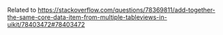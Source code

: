 Related to https://stackoverflow.com/questions/78369811/add-together-the-same-core-data-item-from-multiple-tableviews-in-uikit/78403472#78403472
